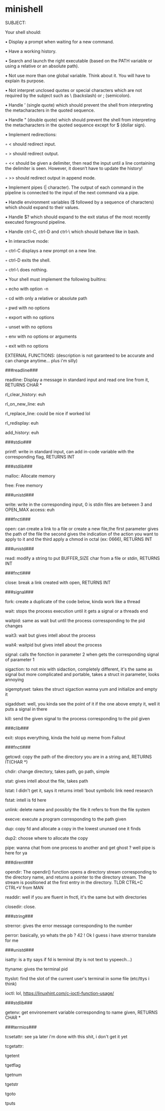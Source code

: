 # minishell

SUBJECT:

Your shell should:

• Display a prompt when waiting for a new command.

• Have a working history.

• Search and launch the right executable (based on the PATH variable or using a relative or an absolute path).

• Not use more than one global variable. Think about it. You will have to explain its purpose.

• Not interpret unclosed quotes or special characters which are not required by the subject such as \ (backslash) or ; (semicolon).

• Handle ’ (single quote) which should prevent the shell from interpreting the metacharacters in the quoted sequence.

• Handle " (double quote) which should prevent the shell from interpreting the metacharacters in the quoted sequence except for $ (dollar sign).

• Implement redirections:

  ◦ < should redirect input.
  
  ◦ > should redirect output.
  
  ◦ << should be given a delimiter, then read the input until a line containing the delimiter is seen. However, it doesn’t have to update the history!
  
  ◦ >> should redirect output in append mode.
  
• Implement pipes (| character). The output of each command in the pipeline is connected to the input of the next command via a pipe.

• Handle environment variables ($ followed by a sequence of characters) which should expand to their values.

• Handle $? which should expand to the exit status of the most recently executed foreground pipeline.

• Handle ctrl-C, ctrl-D and ctrl-\ which should behave like in bash.

• In interactive mode:

  ◦ ctrl-C displays a new prompt on a new line.
  
  ◦ ctrl-D exits the shell.
  
  ◦ ctrl-\ does nothing.
  
• Your shell must implement the following builtins:

  ◦ echo with option -n
  
  ◦ cd with only a relative or absolute path
  
  ◦ pwd with no options
  
  ◦ export with no options
  
  ◦ unset with no options
  
  ◦ env with no options or arguments
  
  ◦ exit with no options
  

EXTERNAL FUNCTIONS: (description is not garanteed to be accurate and can change anytime... plus i'm silly)

###readline###

readline:         Display a message in standard input and read one line from it, RETURNS CHAR *

rl_clear_history: euh

rl_on_new_line:   euh

rl_replace_line:  could be nice if worked lol

rl_redisplay:     euh

add_history:      euh



###stdio###


printf:           write in standard input, can add in-code variable with the corresponding flag, RETURNS INT


###stdlib###


malloc:           Allocate memory

free:             Free memory


###unistd###


write:            write in the corresponding input, 0 is stdin files are between 3 and OPEN_MAX
access:           euh


###fnctl###


open:             can create a link to a file or create a new file,the first parameter gives the path of the file the second gives the indication of the action you want to apply to it and the third apply a chmod in octal (ex: 0666), RETURNS INT
                  
                  
###unistd###


read:             modify a string to put BUFFER_SIZE char from a file or stdin, RETURNS INT


###fnctl###


close:            break a link created with open, RETURNS INT


###signal###


fork:             create a duplicate of the code below, kinda work like a thread

wait:             stops the process execution until it gets a signal or a threads end

waitpid:          same as wait but until the process corressponding to the pid changes

wait3:            wait but gives intell about the process

wait4:            waitpid but gives intell about the process

signal:           calls the fonction in parameter 2 when gets the corresponding signal of parameter 1

sigaction:        to not mix with sidaction, completely different, it's the same as signal but more complicated and portable, takes a struct in parameter, looks annoying

sigemptyset:      takes the struct sigaction wanna yum and initialize and empty it

sigaddset:        well, you kinda see the point of it if the one above empty it, well it puts a signal in there

kill:             send the given signal to the process corresponding to the pid given


###clib###


exit:             stops everything, kinda the hold up meme from Fallout


###fnctl###


getcwd:           copy the path of the directory you are in a string and, RETURNS IT(CHAR *)

chdir:            change directory, takes path, go path, simple

stat:             gives intell about the file, takes path

lstat:            I didn't get it, says it returns intell 'bout symbolic link need research

fstat:            intell is fd here

unlink:           delete name and possibly the file it refers to from the file system

execve:           execute a program corresponding to the path given

dup:              copy fd and allocate a copy in the lowest ununsed one it finds

dup2:             choose where to allocate the copy

pipe:             wanna chat from one process to another and get ghost ? well pipe is here for ya


###dirent###


opendir:          The opendir() function opens a directory stream corresponding to the directory name, and returns a pointer to the directory stream.  The stream is positioned at the first entry in the directory. TLDR CTRL+C CTRL+V from MAN

readdir:          well if you are fluent in fnctl, it's the same but with directories

closedir:         close.


###string###


strerror:         gives the error message corresponding to the number

perror:           basically, yo whats the pb ? 42 ! Ok I guess i have strerror translate for me


###unistd###


isatty:           is a tty says if fd is terminal (tty is not text to yspeech...)

ttyname:          gives the terminal pid 

ttyslot:          find the slot of the current user's terminal in some file (etc/ttys i think)

ioctl:            lol, https://linuxhint.com/c-ioctl-function-usage/


###stdlib###


getenv:           get environement variable corresponding to name given, RETURNS CHAR *


###termios###


tcsetattr:        see ya later i'm done with this shit, i don't get it yet     

tcgetattr:        

tgetent

tgetflag

tgetnum

tgetstr

tgoto

tputs

